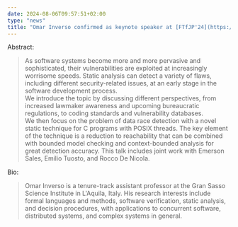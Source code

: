 ```yaml
---
date: 2024-08-06T09:57:51+02:00
type: "news"
title: "Omar Inverso confirmed as keynote speaker at [FTfJP'24](https://conf.researchr.org/details/issta-ecoop-2024/FTfJP-2024-papers/1/Static-Analysis-for-Software-Security-Detecting-Data-Races-in-C)."
---
```


Abstract:

> As software systems become more and more pervasive and sophisticated, their
vulnerabilities are exploited at increasingly worrisome speeds. Static analysis
can detect a variety of flaws, including different security-related issues, at
an early stage in the software development process.  
We introduce the topic by discussing different perspectives, from increased
lawmaker awareness and upcoming bureaucratic regulations, to coding standards
and vulnerability databases.  
We then focus on the problem of data race detection with a novel static
technique for C programs with POSIX threads. The key element of the technique
is a reduction to reachability that can be combined with bounded model checking
and context-bounded analysis for great detection accuracy.
This talk includes joint work with Emerson Sales, Emilio Tuosto, and Rocco De
Nicola.

Bio:

> Omar Inverso is a tenure-track assistant professor at the Gran Sasso
Science Institute in L'Aquila, Italy. His research interests include formal
languages and methods, software verification, static analysis, and decision
procedures, with applications to concurrent software, distributed systems, and
complex systems in general.

